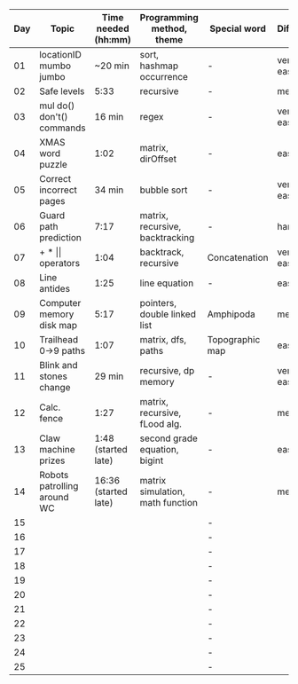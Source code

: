 | Day | Topic                       | Time needed (hh:mm)  | Programming method, theme        | Special word    | Difficulty | Used help |
| --- | --------------------------- | -------------------- | -------------------------------- | --------------- | ---------- | --------- |
| 01  | locationID mumbo jumbo      | ~20 min              | sort, hashmap occurrence         | -               | very easy  |           |
| 02  | Safe levels                 | 5:33                 | recursive                        | -               | medium     |           |
| 03  | mul do() don't() commands   | 16 min               | regex                            | -               | very easy  |           |
| 04  | XMAS word puzzle            | 1:02                 | matrix, dirOffset                | -               | easy       |           |
| 05  | Correct incorrect pages     | 34 min               | bubble sort                      | -               | very easy  |           |
| 06  | Guard path prediction       | 7:17                 | matrix, recursive, backtracking  | -               | hard       |           |
| 07  | \+ \* \|\| operators        | 1:04                 | backtrack, recursive             | Concatenation   | very easy  |           |
| 08  | Line antides                | 1:25                 | line equation                    | -               | easy       |           |
| 09  | Computer memory disk map    | 5:17                 | pointers, double linked list     | Amphipoda       | medium     |           |
| 10  | Trailhead 0->9 paths        | 1:07                 | matrix, dfs, paths               | Topographic map | easy       |           |
| 11  | Blink and stones change     | 29 min               | recursive, dp memory             | -               | very easy  |           |
| 12  | Calc. fence                 | 1:27                 | matrix, recursive, fLood alg.    | -               | medium     |           |
| 13  | Claw machine prizes         | 1:48 (started late)  | second grade equation, bigint    | -               | easy       |           |
| 14  | Robots patrolling around WC | 16:36 (started late) | matrix simulation, math function | -               | medium     |           |
| 15  |                             |                      |                                  | -               |            |           |
| 16  |                             |                      |                                  | -               |            |           |
| 17  |                             |                      |                                  | -               |            |           |
| 18  |                             |                      |                                  | -               |            |           |
| 19  |                             |                      |                                  | -               |            |           |
| 20  |                             |                      |                                  | -               |            |           |
| 21  |                             |                      |                                  | -               |            |           |
| 22  |                             |                      |                                  | -               |            |           |
| 23  |                             |                      |                                  | -               |            |           |
| 24  |                             |                      |                                  | -               |            |           |
| 25  |                             |                      |                                  | -               |            |           |
